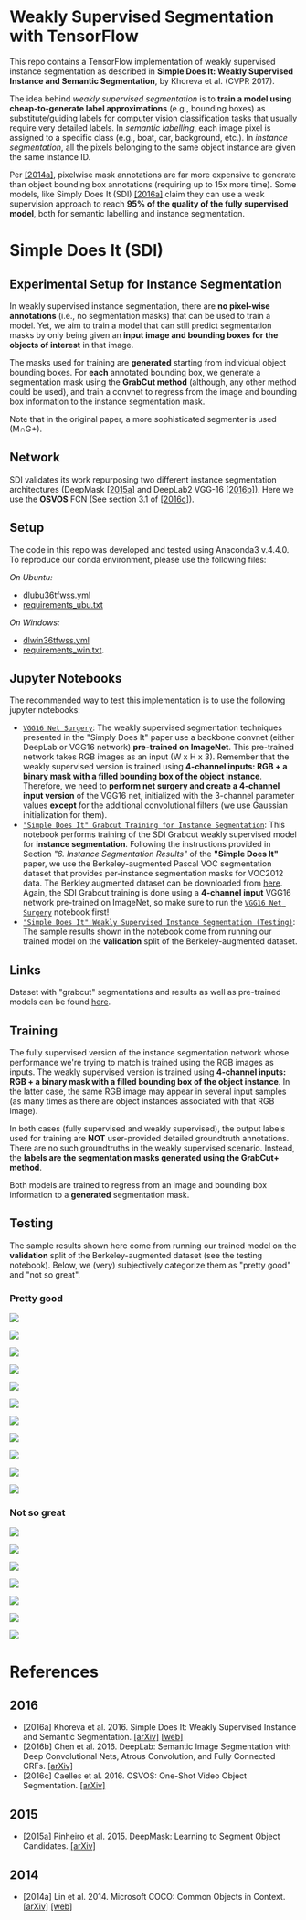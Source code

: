 # Weakly Supervised Segmentation with TensorFlow

This repo contains a TensorFlow implementation of weakly supervised instance segmentation as described in **Simple Does It: Weakly Supervised Instance and Semantic Segmentation**, by Khoreva et al. (CVPR 2017).

The idea behind *weakly supervised segmentation* is to **train a model using cheap-to-generate label approximations** (e.g., bounding boxes) as substitute/guiding labels for computer vision classification tasks that usually require very detailed labels. In *semantic labelling*, each image pixel is assigned to a specific class (e.g., boat, car, background, etc.). In *instance segmentation*, all the pixels belonging to the same object instance are given the same instance ID.

Per [[2014a]](#2014a), pixelwise mask annotations are far more expensive to generate than object bounding box annotations (requiring up to 15x more time). Some models, like Simply Does It (SDI) [[2016a]](#2016a) claim they can use a weak supervision approach to reach **95% of the quality of the fully supervised model**, both for semantic labelling and instance segmentation.

# Simple Does It (SDI)

## Experimental Setup for Instance Segmentation

In weakly supervised instance segmentation, there are **no pixel-wise annotations** (i.e., no segmentation masks) that can be used to train a model. Yet, we aim to train a model that can still predict segmentation masks by only being given an **input image and bounding boxes for the objects of interest** in that image.

The masks used for training are **generated** starting from individual object bounding boxes. For **each** annotated bounding box, we generate a segmentation mask using the **GrabCut method** (although, any other method could be used), and train a convnet to regress from the image and bounding box information to the instance segmentation mask. 

Note that in the original paper, a more sophisticated segmenter is used (M∩G+). 

## Network

SDI validates its work repurposing two different instance segmentation architectures (DeepMask [[2015a]](#2015a) and DeepLab2 VGG-16 [[2016b]](#2016b)). Here we use the **OSVOS** FCN (See section 3.1 of [[2016c]](#2016c)).

## Setup

The code in this repo was developed and tested using Anaconda3 v.4.4.0. To reproduce our conda environment, please use the following files:

*On Ubuntu:*
- [dlubu36tfwss.yml](tfwss/setup/dlubu36tfwss.yml)
- [requirements_ubu.txt](tfwss/setup/requirements_ubu.txt)

*On Windows:*
- [dlwin36tfwss.yml](tfwss/setup/dlwin36tfwss.yml)
- [requirements_win.txt](tfwss/setup/requirements_win.txt). 

## Jupyter Notebooks

The recommended way to test this implementation is to use the following jupyter notebooks:

- [`VGG16 Net Surgery`](tfwss/net_surgery.ipynb): The weakly supervised segmentation techniques presented in the "Simply Does It" paper use a backbone convnet (either DeepLab or VGG16 network) **pre-trained on ImageNet**. This pre-trained network takes RGB images as an input (W x H x 3). Remember that the weakly supervised version is trained using **4-channel inputs: RGB + a binary mask with a filled bounding box of the object instance**. Therefore, we need to **perform net surgery and create a 4-channel input version** of the VGG16 net, initialized with the 3-channel parameter values **except** for the additional convolutional filters (we use Gaussian initialization for them).
- [`"Simple Does It" Grabcut Training for Instance Segmentation`](tfwss/model_train.ipynb): This notebook performs training of the SDI Grabcut weakly supervised model for **instance segmentation**. Following the instructions provided in Section *"6. Instance Segmentation Results"* of the **"Simple Does It"** paper, we use the Berkeley-augmented Pascal VOC segmentation dataset that provides per-instance segmentation masks for VOC2012 data. The Berkley augmented dataset can be downloaded from [here](http://www.eecs.berkeley.edu/Research/Projects/CS/vision/grouping/semantic_contours/benchmark.tgz). Again, the SDI Grabcut training is done using a **4-channel input** VGG16 network pre-trained on ImageNet, so make sure to run the [`VGG16 Net Surgery`](tfwss/net_surgery.ipynb) notebook first!
- [`"Simple Does It" Weakly Supervised Instance Segmentation (Testing)`](tfwss/model_test.ipynb): The sample results shown in the notebook come from running our trained model on the **validation** split of the Berkeley-augmented dataset.

## Links

Dataset with "grabcut" segmentations and results as well as pre-trained models can be found [here](http://bit.ly/tf-wss).

## Training

The fully supervised version of the instance segmentation network whose performance we're trying to match is trained using the RGB images as inputs. The weakly supervised version is trained using **4-channel inputs: RGB + a binary mask with a filled bounding box of the object instance**. In the latter case, the same RGB image may appear in several input samples (as many times as there are object instances associated with that RGB image).

In both cases (fully supervised and weakly supervised), the output labels used for training are **NOT** user-provided detailed groundtruth annotations. There are no such groundtruths in the weakly supervised scenario. Instead, the **labels are the segmentation masks generated using the GrabCut+ method**.

Both models are trained to regress from an image and bounding box information to a **generated** segmentation mask.

## Testing

The sample results shown here come from running our trained model on the **validation** split of the Berkeley-augmented dataset (see the testing notebook). Below, we (very) subjectively categorize them as "pretty good" and "not so great".

### Pretty good

![](tfwss/img/2008_000203.jpg) 

![](tfwss/img/2008_000581.jpg)

![](tfwss/img/2008_000657.jpg)

![](tfwss/img/2008_000727.jpg)

![](tfwss/img/2008_000795.jpg)

![](tfwss/img/2008_000811.jpg)

![](tfwss/img/2008_000839.jpg)

![](tfwss/img/2008_001867.jpg)

![](tfwss/img/2008_002191.jpg)

![](tfwss/img/2008_003055.jpg)

![](tfwss/img/2008_003141.jpg)

### Not so great

![](tfwss/img/2008_000219.jpg)


![](tfwss/img/2008_000553.jpg)

![](tfwss/img/2008_000825.jpg)

![](tfwss/img/2008_000957.jpg)

![](tfwss/img/2008_001113.jpg)

![](tfwss/img/2008_001199.jpg)

![](tfwss/img/2008_002673.jpg)

# References

## 2016
- [2016a]<a name="2016a"></a> Khoreva et al. 2016. Simple Does It: Weakly Supervised Instance and Semantic Segmentation. [[arXiv]](https://arxiv.org/abs/1603.07485) [[web]](https://www.mpi-inf.mpg.de/departments/computer-vision-and-multimodal-computing/research/weakly-supervised-learning/simple-does-it-weakly-supervised-instance-and-semantic-segmentation/)
- [2016b]<a name="2016b"></a> Chen et al. 2016. DeepLab: Semantic Image Segmentation with Deep Convolutional Nets, Atrous Convolution, and Fully Connected CRFs. [[arXiv]](https://arxiv.org/abs/1606.00915)
- [2016c]<a name="2016c"></a> Caelles et al. 2016. OSVOS: One-Shot Video Object Segmentation. [[arXiv]](https://arxiv.org/abs/1611.05198)

## 2015

- [2015a]<a name="2015a"></a> Pinheiro et al. 2015. DeepMask: Learning to Segment Object Candidates. [[arXiv]](https://arxiv.org/abs/1506.06204)

## 2014
- [2014a]<a name="2014a"></a> Lin et al. 2014. Microsoft COCO: Common Objects in Context. [[arXiv]](https://arxiv.org/abs/1405.0312) [[web]](http://cocodataset.org/#home)
